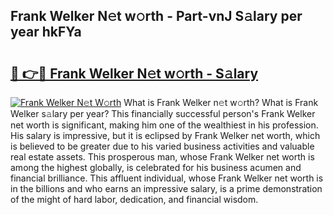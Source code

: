 ## Frank Welker N𝚎t w𝚘rth - Part-vnJ S𝚊lary per year hkFYa

# <h2><a href="http://gc2mnt.nevu.top/?p=Frank+Welker">🔗 👉🔴 Frank Welker N𝚎t w𝚘rth - S𝚊lary</a></h2>

[![Frank Welker N𝚎t W𝚘rth](https://i.imgur.com/Oavwk0R.jpeg)](http://gc2mnt.nevu.top/?p=Frank+Welker)
What is Frank Welker n𝚎t w𝚘rth? What is Frank Welker s𝚊lary per year?
This financially successful person's Frank Welker net worth is significant, making him one of the wealthiest in his profession. His salary is impressive, but it is eclipsed by Frank Welker net worth, which is believed to be greater due to his varied business activities and valuable real estate assets. This prosperous man, whose Frank Welker net worth is among the highest globally, is celebrated for his business acumen and financial brilliance. This affluent individual, whose Frank Welker net worth is in the billions and who earns an impressive salary, is a prime demonstration of the might of hard labor, dedication, and financial wisdom.
